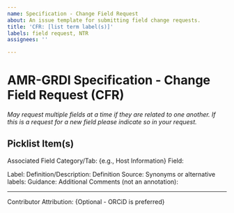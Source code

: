 ```yaml
---
name: Specification - Change Field Request
about: An issue template for submitting field change requests.
title: 'CFR: [list term label(s)]'
labels: field request, NTR
assignees: ''

---
```


# AMR-GRDI Specification - Change Field Request (CFR)
_May request multiple fields at a time if they are related to one another. If this is a request for a new field please indicate so in your request._

## Picklist Item(s)

Associated Field Category/Tab: {e.g., Host Information}
Field:

Label:
Definition/Description:
Definition Source:
Synonyms or alternative labels:
Guidance:
Additional Comments (not an annotation):

--- 
Contributor Attribution: {Optional - ORCiD is preferred}
